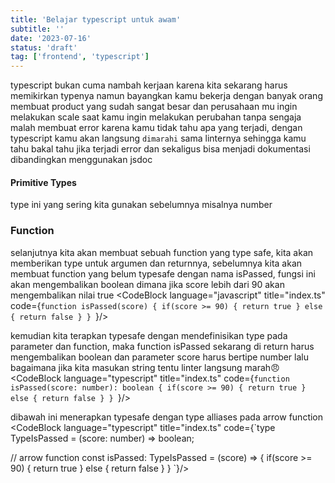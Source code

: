 ```yaml
---
title: 'Belajar typescript untuk awam'
subtitle: ''
date: '2023-07-16'
status: 'draft'
tag: ['frontend', 'typescript']
---
```


typescript bukan cuma nambah kerjaan karena kita sekarang harus memikirkan typenya namun bayangkan kamu bekerja dengan banyak orang membuat product yang sudah sangat besar dan perusahaan mu ingin melakukan scale saat kamu ingin melakukan perubahan tanpa sengaja malah membuat error karena kamu tidak tahu apa yang terjadi, dengan typescript kamu akan langsung `dimarahi` sama linternya sehingga kamu tahu bakal tahu jika terjadi error dan sekaligus bisa menjadi dokumentasi dibandingkan menggunakan jsdoc

#### Primitive Types
type ini yang sering kita gunakan sebelumnya misalnya number

### Function
selanjutnya kita akan membuat sebuah function yang type safe, kita akan memberikan type untuk argumen dan returnnya, sebelumnya kita akan membuat function yang belum typesafe dengan nama isPassed, fungsi ini akan mengembalikan boolean dimana jika score lebih dari 90 akan mengembalikan nilai true
<CodeBlock language="javascript" title="index.ts" code={`function isPassed(score) {
    if(score >= 90) {
        return true
    } else {
        return false
    }
}
`}/>

kemudian kita terapkan typesafe dengan mendefinisikan type pada parameter dan function, maka function isPassed sekarang di return harus mengembalikan boolean dan parameter score harus bertipe number lalu bagaimana jika kita masukan string tentu linter langsung marah😠
<CodeBlock language="typescript" title="index.ts" code={`function isPassed(score: number): boolean {
    if(score >= 90) {
        return true
    } else {
        return false
    }
}
`}/>

dibawah ini menerapkan typesafe dengan type alliases pada arrow function
<CodeBlock language="typescript" title="index.ts" code={`type TypeIsPassed = (score: number) => boolean;

// arrow function
const isPassed: TypeIsPassed = (score) => {
    if(score >= 90) {
        return true
    } else {
        return false
    }
}
`}/>